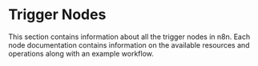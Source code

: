# Trigger Nodes

This section contains information about all the trigger nodes in n8n. Each node documentation contains information on the available resources and operations along with an example workflow.


<NodeCard :items="items" />

<script>
import nodes from '@dynamic/nodes'

export default {
	data () {
		const triggerNodes = Object.values(nodes)
			.filter((node) => {
				if (!node.group.includes('trigger')) {
					return false;
				}

				if (node.codex && node.codex.categories && node.codex.categories.includes('Core Nodes')) {
					return false;
				}

				return true;
			});
		triggerNodes.sort((a, b) => {
			if ( a.displayName < b.displayName ){
				return -1;
			}
			if ( a.displayName > b.displayName ){
				return 1;
			}
			return 0;
		});
		return {
			items: triggerNodes,
		};
	}
}
</script>
